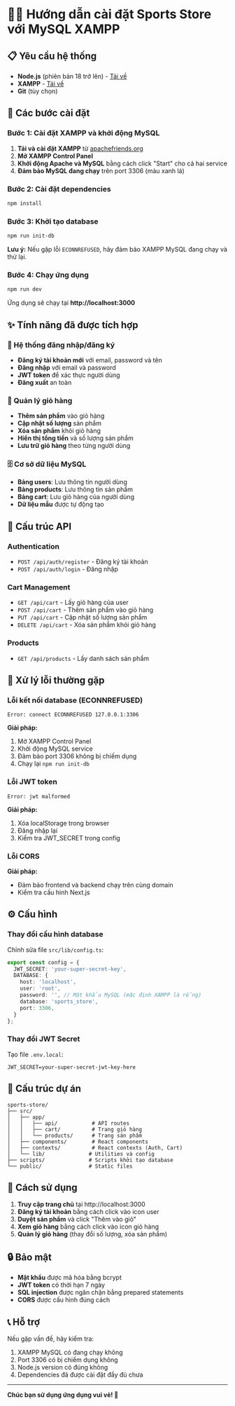 # 🏃‍♂️ Hướng dẫn cài đặt Sports Store với MySQL XAMPP

## 📋 Yêu cầu hệ thống
- **Node.js** (phiên bản 18 trở lên) - [Tải về](https://nodejs.org/)
- **XAMPP** - [Tải về](https://www.apachefriends.org/)
- **Git** (tùy chọn)

## 🚀 Các bước cài đặt

### Bước 1: Cài đặt XAMPP và khởi động MySQL
1. **Tải và cài đặt XAMPP** từ [apachefriends.org](https://www.apachefriends.org/)
2. **Mở XAMPP Control Panel**
3. **Khởi động Apache và MySQL** bằng cách click "Start" cho cả hai service
4. **Đảm bảo MySQL đang chạy** trên port 3306 (màu xanh lá)

### Bước 2: Cài đặt dependencies
```bash
npm install
```

### Bước 3: Khởi tạo database
```bash
npm run init-db
```

**Lưu ý:** Nếu gặp lỗi `ECONNREFUSED`, hãy đảm bảo XAMPP MySQL đang chạy và thử lại.

### Bước 4: Chạy ứng dụng
```bash
npm run dev
```

Ứng dụng sẽ chạy tại **http://localhost:3000**

## ✨ Tính năng đã được tích hợp

### 🔐 Hệ thống đăng nhập/đăng ký
- **Đăng ký tài khoản mới** với email, password và tên
- **Đăng nhập** với email và password
- **JWT token** để xác thực người dùng
- **Đăng xuất** an toàn

### 🛒 Quản lý giỏ hàng
- **Thêm sản phẩm** vào giỏ hàng
- **Cập nhật số lượng** sản phẩm
- **Xóa sản phẩm** khỏi giỏ hàng
- **Hiển thị tổng tiền** và số lượng sản phẩm
- **Lưu trữ giỏ hàng** theo từng người dùng

### 🗄️ Cơ sở dữ liệu MySQL
- **Bảng users**: Lưu thông tin người dùng
- **Bảng products**: Lưu thông tin sản phẩm
- **Bảng cart**: Lưu giỏ hàng của người dùng
- **Dữ liệu mẫu** được tự động tạo

## 🔧 Cấu trúc API

### Authentication
- `POST /api/auth/register` - Đăng ký tài khoản
- `POST /api/auth/login` - Đăng nhập

### Cart Management
- `GET /api/cart` - Lấy giỏ hàng của user
- `POST /api/cart` - Thêm sản phẩm vào giỏ hàng
- `PUT /api/cart` - Cập nhật số lượng sản phẩm
- `DELETE /api/cart` - Xóa sản phẩm khỏi giỏ hàng

### Products
- `GET /api/products` - Lấy danh sách sản phẩm

## 🐛 Xử lý lỗi thường gặp

### Lỗi kết nối database (ECONNREFUSED)
```
Error: connect ECONNREFUSED 127.0.0.1:3306
```
**Giải pháp:**
1. Mở XAMPP Control Panel
2. Khởi động MySQL service
3. Đảm bảo port 3306 không bị chiếm dụng
4. Chạy lại `npm run init-db`

### Lỗi JWT token
```
Error: jwt malformed
```
**Giải pháp:**
1. Xóa localStorage trong browser
2. Đăng nhập lại
3. Kiểm tra JWT_SECRET trong config

### Lỗi CORS
**Giải pháp:**
- Đảm bảo frontend và backend chạy trên cùng domain
- Kiểm tra cấu hình Next.js

## ⚙️ Cấu hình

### Thay đổi cấu hình database
Chỉnh sửa file `src/lib/config.ts`:

```typescript
export const config = {
  JWT_SECRET: 'your-super-secret-key',
  DATABASE: {
    host: 'localhost',
    user: 'root',
    password: '', // Mật khẩu MySQL (mặc định XAMPP là rỗng)
    database: 'sports_store',
    port: 3306,
  }
};
```

### Thay đổi JWT Secret
Tạo file `.env.local`:
```
JWT_SECRET=your-super-secret-jwt-key-here
```

## 📁 Cấu trúc dự án

```
sports-store/
├── src/
│   ├── app/
│   │   ├── api/           # API routes
│   │   ├── cart/          # Trang giỏ hàng
│   │   └── products/      # Trang sản phẩm
│   ├── components/        # React components
│   ├── contexts/          # React contexts (Auth, Cart)
│   └── lib/              # Utilities và config
├── scripts/              # Scripts khởi tạo database
└── public/               # Static files
```

## 🎯 Cách sử dụng

1. **Truy cập trang chủ** tại http://localhost:3000
2. **Đăng ký tài khoản** bằng cách click vào icon user
3. **Duyệt sản phẩm** và click "Thêm vào giỏ"
4. **Xem giỏ hàng** bằng cách click vào icon giỏ hàng
5. **Quản lý giỏ hàng** (thay đổi số lượng, xóa sản phẩm)

## 🔒 Bảo mật

- **Mật khẩu** được mã hóa bằng bcrypt
- **JWT token** có thời hạn 7 ngày
- **SQL injection** được ngăn chặn bằng prepared statements
- **CORS** được cấu hình đúng cách

## 📞 Hỗ trợ

Nếu gặp vấn đề, hãy kiểm tra:
1. XAMPP MySQL có đang chạy không
2. Port 3306 có bị chiếm dụng không
3. Node.js version có đúng không
4. Dependencies đã được cài đặt đầy đủ chưa

---

**Chúc bạn sử dụng ứng dụng vui vẻ! 🎉**
